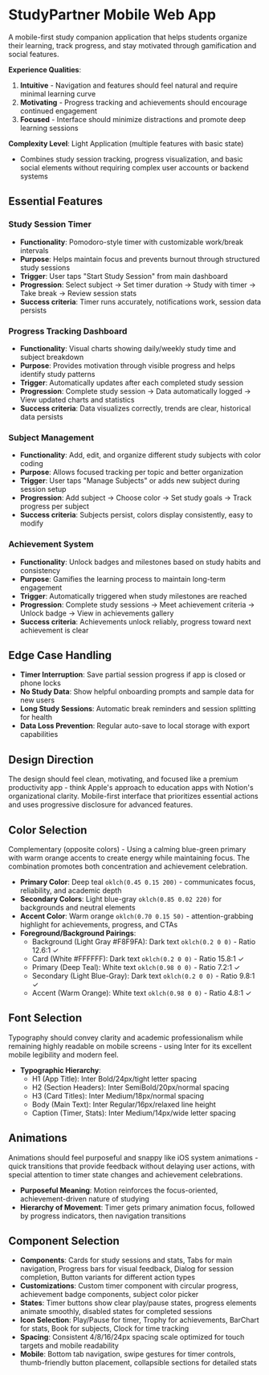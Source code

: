 # StudyPartner Mobile Web App

A mobile-first study companion application that helps students organize their learning, track progress, and stay motivated through gamification and social features.

**Experience Qualities**: 
1. **Intuitive** - Navigation and features should feel natural and require minimal learning curve
2. **Motivating** - Progress tracking and achievements should encourage continued engagement  
3. **Focused** - Interface should minimize distractions and promote deep learning sessions

**Complexity Level**: Light Application (multiple features with basic state)
- Combines study session tracking, progress visualization, and basic social elements without requiring complex user accounts or backend systems

## Essential Features

### Study Session Timer
- **Functionality**: Pomodoro-style timer with customizable work/break intervals
- **Purpose**: Helps maintain focus and prevents burnout through structured study sessions
- **Trigger**: User taps "Start Study Session" from main dashboard
- **Progression**: Select subject → Set timer duration → Study with timer → Take break → Review session stats
- **Success criteria**: Timer runs accurately, notifications work, session data persists

### Progress Tracking Dashboard
- **Functionality**: Visual charts showing daily/weekly study time and subject breakdown
- **Purpose**: Provides motivation through visible progress and helps identify study patterns
- **Trigger**: Automatically updates after each completed study session
- **Progression**: Complete study session → Data automatically logged → View updated charts and statistics
- **Success criteria**: Data visualizes correctly, trends are clear, historical data persists

### Subject Management
- **Functionality**: Add, edit, and organize different study subjects with color coding
- **Purpose**: Allows focused tracking per topic and better organization
- **Trigger**: User taps "Manage Subjects" or adds new subject during session setup
- **Progression**: Add subject → Choose color → Set study goals → Track progress per subject
- **Success criteria**: Subjects persist, colors display consistently, easy to modify

### Achievement System
- **Functionality**: Unlock badges and milestones based on study habits and consistency
- **Purpose**: Gamifies the learning process to maintain long-term engagement
- **Trigger**: Automatically triggered when study milestones are reached
- **Progression**: Complete study sessions → Meet achievement criteria → Unlock badge → View in achievements gallery
- **Success criteria**: Achievements unlock reliably, progress toward next achievement is clear

## Edge Case Handling
- **Timer Interruption**: Save partial session progress if app is closed or phone locks
- **No Study Data**: Show helpful onboarding prompts and sample data for new users
- **Long Study Sessions**: Automatic break reminders and session splitting for health
- **Data Loss Prevention**: Regular auto-save to local storage with export capabilities

## Design Direction
The design should feel clean, motivating, and focused like a premium productivity app - think Apple's approach to education apps with Notion's organizational clarity. Mobile-first interface that prioritizes essential actions and uses progressive disclosure for advanced features.

## Color Selection
Complementary (opposite colors) - Using a calming blue-green primary with warm orange accents to create energy while maintaining focus. The combination promotes both concentration and achievement celebration.

- **Primary Color**: Deep teal `oklch(0.45 0.15 200)` - communicates focus, reliability, and academic depth
- **Secondary Colors**: Light blue-gray `oklch(0.85 0.02 220)` for backgrounds and neutral elements
- **Accent Color**: Warm orange `oklch(0.70 0.15 50)` - attention-grabbing highlight for achievements, progress, and CTAs
- **Foreground/Background Pairings**: 
  - Background (Light Gray #F8F9FA): Dark text `oklch(0.2 0 0)` - Ratio 12.6:1 ✓
  - Card (White #FFFFFF): Dark text `oklch(0.2 0 0)` - Ratio 15.8:1 ✓
  - Primary (Deep Teal): White text `oklch(0.98 0 0)` - Ratio 7.2:1 ✓
  - Secondary (Light Blue-Gray): Dark text `oklch(0.2 0 0)` - Ratio 9.8:1 ✓
  - Accent (Warm Orange): White text `oklch(0.98 0 0)` - Ratio 4.8:1 ✓

## Font Selection
Typography should convey clarity and academic professionalism while remaining highly readable on mobile screens - using Inter for its excellent mobile legibility and modern feel.

- **Typographic Hierarchy**: 
  - H1 (App Title): Inter Bold/24px/tight letter spacing
  - H2 (Section Headers): Inter SemiBold/20px/normal spacing  
  - H3 (Card Titles): Inter Medium/18px/normal spacing
  - Body (Main Text): Inter Regular/16px/relaxed line height
  - Caption (Timer, Stats): Inter Medium/14px/wide letter spacing

## Animations
Animations should feel purposeful and snappy like iOS system animations - quick transitions that provide feedback without delaying user actions, with special attention to timer state changes and achievement celebrations.

- **Purposeful Meaning**: Motion reinforces the focus-oriented, achievement-driven nature of studying
- **Hierarchy of Movement**: Timer gets primary animation focus, followed by progress indicators, then navigation transitions

## Component Selection
- **Components**: Cards for study sessions and stats, Tabs for main navigation, Progress bars for visual feedback, Dialog for session completion, Button variants for different action types
- **Customizations**: Custom timer component with circular progress, achievement badge components, subject color picker
- **States**: Timer buttons show clear play/pause states, progress elements animate smoothly, disabled states for completed sessions
- **Icon Selection**: Play/Pause for timer, Trophy for achievements, BarChart for stats, Book for subjects, Clock for time tracking
- **Spacing**: Consistent 4/8/16/24px spacing scale optimized for touch targets and mobile readability
- **Mobile**: Bottom tab navigation, swipe gestures for timer controls, thumb-friendly button placement, collapsible sections for detailed stats